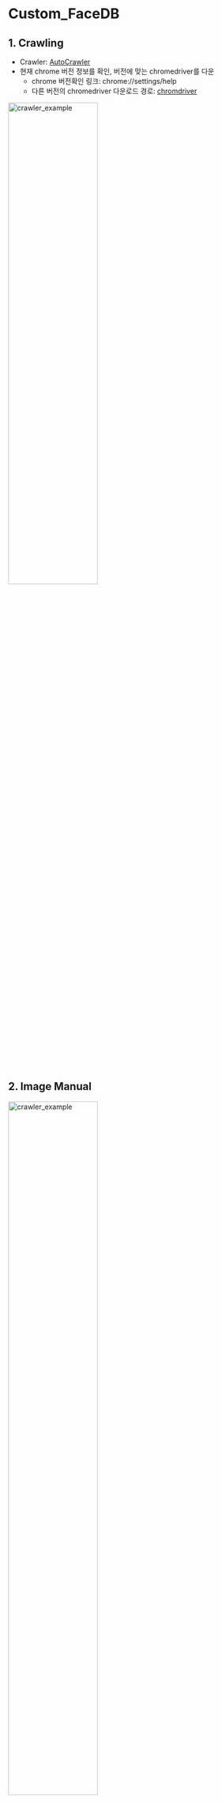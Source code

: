 # Custom_FaceDB

## 1. Crawling
- Crawler: [AutoCrawler](https://github.com/YoongiKim/AutoCrawler)
- 현재 chrome 버전 정보를 확인, 버전에 맞는 chromedriver를 다운
  * chrome 버전확인 링크: chrome://settings/help
  * 다른 버전의 chromedriver 다운로드 경로: [chromdriver](https://chromedriver.chromium.org/downloads)

<p align="left"><img src="./crawler_example.gif" width="60%" height="50%" title="crawler_example" alt="crawler_example"></img><br/><p>

## 2. Image Manual
<p align="left"><img src="https://user-images.githubusercontent.com/59816618/113269154-22a78e00-9313-11eb-90c9-0026a52c129f.PNG" width="60%" height="60%" title="crawler_example" alt="crawler_example"></img><br/><p>

- 크롤링 후 category_tool을 사용하여 front, side, back 폴더를 만든 후 사진을 구별하여 분류<br>
- Category_tool: [classify_imgFile_tool](https://github.com/xylitol/Dataset_tools/tree/main/classify_imgFile_tool)<br>
- 검색어 인물 이외의 다른 사람이 존재해도 무방(labeling시 etc로 분류)

<p align="left"><img src="https://user-images.githubusercontent.com/59816618/113269709-b1b4a600-9313-11eb-8e73-5388b856d401.PNG" width="60%" height="60%" title="crawler_example" alt="crawler_example"></img><br/><p>
- 코드로 이미지 이름을 교체 - 코드로 이미지 이름을 교체<br>
- 이미지의 최종 저장 이름은 유명인_숫자.jpg
